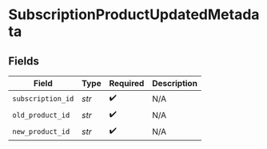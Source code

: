 # SubscriptionProductUpdatedMetadata


## Fields

| Field              | Type               | Required           | Description        |
| ------------------ | ------------------ | ------------------ | ------------------ |
| `subscription_id`  | *str*              | :heavy_check_mark: | N/A                |
| `old_product_id`   | *str*              | :heavy_check_mark: | N/A                |
| `new_product_id`   | *str*              | :heavy_check_mark: | N/A                |
